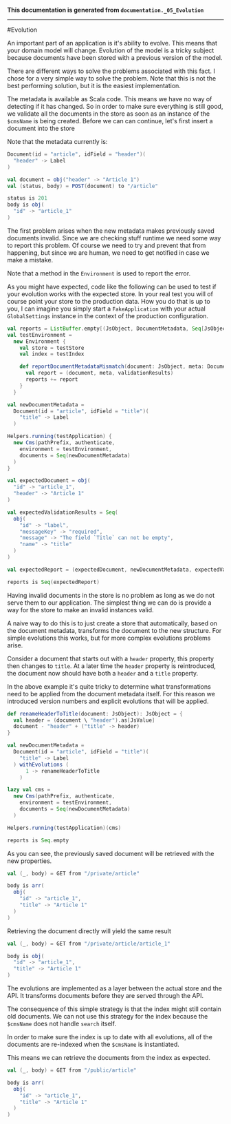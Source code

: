 **This documentation is generated from `documentation._05_Evolution`**

---
#Evolution

An important part of an application is it's ability to evolve. This means 
that your domain model will change. Evolution of the model is a tricky 
subject because documents have been stored with a previous version of the 
model.

There are different ways to solve the problems associated with this fact.
I chose for a very simple way to solve the problem. Note that this is not 
the best performing solution, but it is the easiest implementation.

The metadata is available as Scala code. This means we have no way of 
detecting if it has changed. So in order to make sure everything is still
good, we validate all the documents in the store as soon as an instance of
the `$cmsName` is being created.
Before we can can continue, let's first insert a document into the store

Note that the metadata currently is:
```scala
Document(id = "article", idField = "header")(
  "header" -> Label
)
```
```scala
val document = obj("header" -> "Article 1")
val (status, body) = POST(document) to "/article"

status is 201
body is obj(
  "id" -> "article_1"
)
```
The first problem arises when the new metadata makes previously saved 
documents invalid. Since we are checking stuff runtime we need some way 
to report this problem. Of course we need to try and prevent that from 
happening, but since we are human, we need to get notified in case we
make a mistake.

Note that a method in the `Environment` is used to report the error.

As you might have expected, code like the following can be used to test 
if your evolution works with the expected store. In your real test you 
will of course point your store to the production data. How you do that 
is up to you, I can imagine you simply start a `FakeApplication` with 
your actual `GlobalSettings` instance in the context of the production
configuration.

```scala
val reports = ListBuffer.empty[(JsObject, DocumentMetadata, Seq[JsObject])]
val testEnvironment =
  new Environment {
    val store = testStore
    val index = testIndex

    def reportDocumentMetadataMismatch(document: JsObject, meta: DocumentMetadata, validationResults: Seq[JsObject]): Unit = {
      val report = (document, meta, validationResults)
      reports += report
    }
  }

val newDocumentMetadata =
  Document(id = "article", idField = "title")(
    "title" -> Label
  )

Helpers.running(testApplication) {
  new Cms(pathPrefix, authenticate,
    environment = testEnvironment,
    documents = Seq(newDocumentMetadata)
  )
}

val expectedDocument = obj(
  "id" -> "article_1",
  "header" -> "Article 1"
)

val expectedValidationResults = Seq(
  obj(
    "id" -> "label",
    "messageKey" -> "required",
    "message" -> "The field `Title` can not be empty",
    "name" -> "title"
  )
)

val expectedReport = (expectedDocument, newDocumentMetadata, expectedValidationResults)

reports is Seq(expectedReport)
```
Having invalid documents in the store is no problem as long as we do not 
serve them to our application. The simplest thing we can do is provide a 
way for the store to make an invalid instances valid.

A naive way to do this is to just create a store that automatically, based 
on the document metadata, transforms the document to the new structure. 
For simple evolutions this works, but for more complex evolutions problems 
arise.

Consider a document that starts out with a `header` property, this property 
then changes to `title`. At a later time the `header` property is 
reintroduced, the document now should have both a `header` and a `title` property.

In the above example it's quite tricky to determine what transformations 
need to be applied from the document metadata itself. For this reason we 
introduced version numbers and explicit evolutions that will be applied.
```scala
def renameHeaderToTitle(document: JsObject): JsObject = {
  val header = (document \ "header").as[JsValue]
  document - "header" + ("title" -> header)
}

val newDocumentMetadata =
  Document(id = "article", idField = "title")(
    "title" -> Label
  ) withEvolutions (
      1 -> renameHeaderToTitle
    )

lazy val cms =
  new Cms(pathPrefix, authenticate,
    environment = testEnvironment,
    documents = Seq(newDocumentMetadata)
  )

Helpers.running(testApplication)(cms)

reports is Seq.empty
```
As you can see, the previously saved document will be retrieved with the
new properties.
```scala
val (_, body) = GET from "/private/article"

body is arr(
  obj(
    "id" -> "article_1",
    "title" -> "Article 1"
  )
)
```
Retrieving the document directly will yield the same result
```scala
val (_, body) = GET from "/private/article/article_1"

body is obj(
  "id" -> "article_1",
  "title" -> "Article 1"
)
```
The evolutions are implemented as a layer between the actual store and
the API. It transforms documents before they are served through the API.

The consequence of this simple strategy is that the index might still 
contain old documents. We can not use this strategy for the index 
because the `$cmsName` does not handle `search` itself.

In order to make sure the index is up to date with all evolutions, all 
of the documents are re-indexed when the `$cmsName` is instantiated.

This means we can retrieve the documents from the index as expected.
```scala
val (_, body) = GET from "/public/article"

body is arr(
  obj(
    "id" -> "article_1",
    "title" -> "Article 1"
  )
)
```
